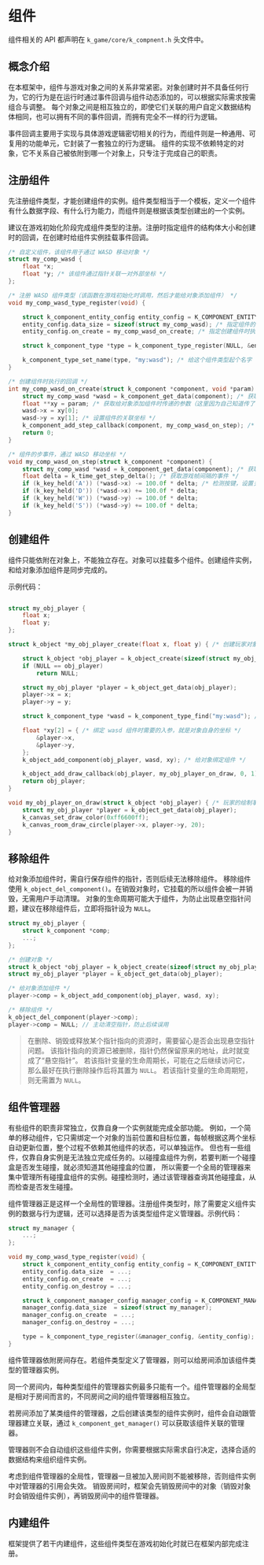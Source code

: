 
# 组件

组件相关的 API 都声明在 `k_game/core/k_compnent.h` 头文件中。

## 概念介绍

在本框架中，组件与游戏对象之间的关系非常紧密。对象创建时并不具备任何行为，它的行为是在运行时通过事件回调与组件动态添加的，可以根据实际需求按需组合与调整。
每个对象之间是相互独立的，即使它们关联的用户自定义数据结构体相同，也可以拥有不同的事件回调，而拥有完全不一样的行为逻辑。

事件回调主要用于实现与具体游戏逻辑密切相关的行为，而组件则是一种通用、可复用的功能单元，它封装了一套独立的行为逻辑。
组件的实现不依赖特定的对象，它不关系自己被依附到哪一个对象上，只专注于完成自己的职责。

## 注册组件

先注册组件类型，才能创建组件的实例。组件类型相当于一个模板，定义一个组件有什么数据字段、有什么行为能力，而组件则是根据该类型创建出的一个实例。

建议在游戏初始化阶段完成组件类型的注册。注册时指定组件的结构体大小和创建时的回调，在创建时给组件实例挂载事件回调。

```C
/* 自定义组件，该组件用于通过 WASD 移动对象 */
struct my_comp_wasd {
    float *x;
    float *y; /* 该组件通过指针关联一对外部坐标 */
};

/* 注册 WASD 组件类型（该函数在游戏初始化时调用，然后才能给对象添加组件） */
void my_comp_wasd_type_register(void) {

    struct k_component_entity_config entity_config = K_COMPONENT_ENTITY_CONFIG_INIT; /* 定义组件实例的行为 */
    entity_config.data_size = sizeof(struct my_comp_wasd); /* 指定组件的用户自定义数据结构体大小 */
    entity_config.on_create = my_comp_wasd_on_create; /* 指定创建组件时执行的回调 */

    struct k_component_type *type = k_component_type_register(NULL, &entity_config); /* 注册组件类型 */

    k_component_type_set_name(type, "my:wasd"); /* 给这个组件类型起个名字 */
}

/* 创建组件时执行的回调 */
int my_comp_wasd_on_create(struct k_component *component, void *param) {
    struct my_comp_wasd *wasd = k_component_get_data(component); /* 获取组件的自定义数据 */
    float **xy = param; /* 获取给对象添加组件时传递的参数（这里因为自己知道传了什么参数，所以直接转换指针） */
    wasd->x = xy[0];
    wasd->y = xy[1]; /* 设置组件的关联坐标 */
    k_component_add_step_callback(component, my_comp_wasd_on_step); /* 给组件添加步事件回调 */
    return 0;
}

/* 组件的步事件，通过 WASD 移动坐标 */
void my_comp_wasd_on_step(struct k_component *component) {
    struct my_comp_wasd *wasd = k_component_get_data(component); /* 获取组件的自定义数据 */
    float delta = k_time_get_step_delta(); /* 获取游戏帧间隔的事件 */
    if (k_key_held('A')) (*wasd->x) -= 100.0f * delta; /* 检测按键，设置关联坐标的值 */
    if (k_key_held('D')) (*wasd->x) += 100.0f * delta;
    if (k_key_held('W')) (*wasd->y) -= 100.0f * delta;
    if (k_key_held('S')) (*wasd->y) += 100.0f * delta;
}
```

## 创建组件

组件只能依附在对象上，不能独立存在。对象可以挂载多个组件。创建组件实例，和给对象添加组件是同步完成的。

示例代码：
```C

struct my_obj_player {
    float x;
    float y;
};

struct k_object *my_obj_player_create(float x, float y) { /* 创建玩家对象 */

    struct k_object *obj_player = k_object_create(sizeof(struct my_obj_player));
    if (NULL == obj_player)
        return NULL;

    struct my_obj_player *player = k_object_get_data(obj_player);
    player->x = x;
    player->y = y;

    struct k_component_type *wasd = k_component_type_find("my:wasd"); /* 根据名字查找 wasd 的组件类型 */

    float *xy[2] = { /* 绑定 wasd 组件时需要的入参，就是对象自身的坐标 */
        &player->x,
        &player->y,
    };
    k_object_add_component(obj_player, wasd, xy); /* 给对象绑定组件 */

    k_object_add_draw_callback(obj_player, my_obj_player_on_draw, 0, 1);
    return obj_player;
}

void my_obj_player_on_draw(struct k_object *obj_player) { /* 玩家的绘制事件，在自身坐标处绘制一个圆 */
    struct my_obj_player *player = k_object_get_data(obj_player);
    k_canvas_set_draw_color(0xff6600ff);
    k_canvas_room_draw_circle(player->x, player->y, 20);
}
```

## 移除组件

给对象添加组件时，需自行保存组件的指针，否则后续无法移除组件。
移除组件使用 `k_object_del_component()`。在销毁对象时，它挂载的所以组件会被一并销毁，无需用户手动清理。
对象的生命周期可能大于组件，为防止出现悬空指针问题，建议在移除组件后，立即将指针设为 `NULL`。

```C
struct my_obj_player {
    struct k_component *comp;
    ...;
};

/* 创建对象 */
struct k_object *obj_player = k_object_create(sizeof(struct my_obj_player));
struct my_obj_player *player = k_object_get_data(obj_player);

/* 给对象添加组件 */
player->comp = k_object_add_component(obj_player, wasd, xy);

/* 移除组件 */
k_object_del_component(player->comp);
player->comp = NULL; // 主动清空指针，防止后续误用
```

> 在删除、销毁或释放某个指针指向的资源时，需要留心是否会出现悬空指针问题。
> 该指针指向的资源已被删除，指针仍然保留原来的地址，此时就变成了“悬空指针”。
> 若该指针变量的生命周期长，可能在之后继续访问它，那么最好在执行删除操作后将其置为 `NULL`。
> 若该指针变量的生命周期短，则无需置为 `NULL`。

## 组件管理器

有些组件的职责非常独立，仅靠自身一个实例就能完成全部功能。
例如，一个简单的移动组件，它只需绑定一个对象的当前位置和目标位置，每帧根据这两个坐标自动更新位置，整个过程不依赖其他组件的状态，可以单独运作。
但也有一些组件，仅靠自身实例是无法独立完成任务的。以碰撞盒组件为例，若要判断一个碰撞盒是否发生碰撞，就必须知道其他碰撞盒的位置，
所以需要一个全局的管理器来集中管理所有碰撞盒组件的实例。碰撞检测时，通过该管理器查询其他碰撞盒，从而检查是否发生碰撞。

组件管理器正是这样一个全局性的管理器。注册组件类型时，除了需要定义组件实例的数据与行为逻辑，还可以选择是否为该类型组件定义管理器。示例代码：
```C
struct my_manager {
    ...;
};

void my_comp_wasd_type_register(void) {
    struct k_component_entity_config entity_config = K_COMPONENT_ENTITY_CONFIG_INIT;
    entity_config.data_size  = ...;
    entity_config.on_create  = ...;
    entity_config.on_destroy = ...;

    struct k_component_manager_config manager_config = K_COMPONENT_MANAGER_CONFIG_INIT;
    manager_config.data_size  = sizeof(struct my_manager);
    manager_config.on_create  = ...;
    manager_config.on_destroy = ...;

    type = k_component_type_register(&manager_config, &entity_config);
}
```

组件管理器依附房间存在。若组件类型定义了管理器，则可以给房间添加该组件类型的管理器实例。

同一个房间内，每种类型组件的管理器实例最多只能有一个。组件管理器的全局型是相对于房间而言的，不同房间之间的组件管理器相互独立。

若房间添加了某类组件的管理器，之后创建该类型的组件实例时，组件会自动跟管理器建立关联，通过 `k_component_get_manager()` 可以获取该组件关联的管理器。

管理器则不会自动组织这些组件实例，你需要根据实际需求自行决定，选择合适的数据结构来组织组件实例。

考虑到组件管理器的全局性，管理器一旦被加入房间则不能被移除，否则组件实例中对管理器的引用会失效。
销毁房间时，框架会先销毁房间中的对象（销毁对象时会销毁组件实例），再销毁房间中的组件管理器。

## 内建组件

框架提供了若干内建组件，这些组件类型在游戏初始化时就已在框架内部完成注册。
